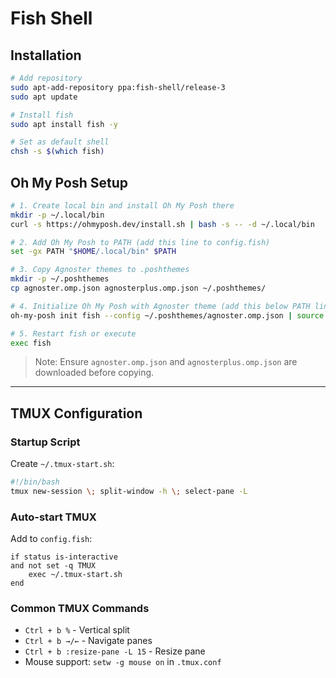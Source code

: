 # Fish Shell

## Installation

```bash
# Add repository
sudo apt-add-repository ppa:fish-shell/release-3
sudo apt update

# Install fish
sudo apt install fish -y

# Set as default shell
chsh -s $(which fish)
```

## Oh My Posh Setup

```bash
# 1. Create local bin and install Oh My Posh there
mkdir -p ~/.local/bin
curl -s https://ohmyposh.dev/install.sh | bash -s -- -d ~/.local/bin

# 2. Add Oh My Posh to PATH (add this line to config.fish)
set -gx PATH "$HOME/.local/bin" $PATH

# 3. Copy Agnoster themes to .poshthemes
mkdir -p ~/.poshthemes
cp agnoster.omp.json agnosterplus.omp.json ~/.poshthemes/

# 4. Initialize Oh My Posh with Agnoster theme (add this below PATH line in config.fish)
oh-my-posh init fish --config ~/.poshthemes/agnoster.omp.json | source

# 5. Restart fish or execute
exec fish
```

> Note: Ensure `agnoster.omp.json` and `agnosterplus.omp.json` are downloaded before copying.

---

## TMUX Configuration

### Startup Script

Create `~/.tmux-start.sh`:

```bash
#!/bin/bash
tmux new-session \; split-window -h \; select-pane -L
```

### Auto-start TMUX

Add to `config.fish`:

```fish
if status is-interactive
and not set -q TMUX
    exec ~/.tmux-start.sh
end
```

### Common TMUX Commands

* `Ctrl + b %` - Vertical split
* `Ctrl + b →/←` - Navigate panes
* `Ctrl + b :resize-pane -L 15` - Resize pane
* Mouse support: `setw -g mouse on` in `.tmux.conf`
